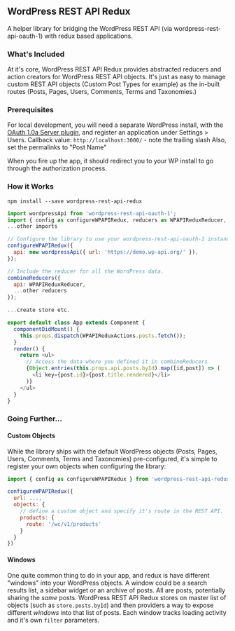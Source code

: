 ## WordPress REST API Redux

A helper library for bridging the WordPress REST API (via wordpress-rest-api-oauth-1) with redux based applications.

### What's Included

At it's core, WordPress REST API Redux provides abstracted reducers and action creators for WordPress REST API objects. It's just as easy to manage custom REST API objects (Custom Post Types for example) as the in-built routes (Posts, Pages, Users, Comments, Terms and Taxonomies.)

### Prerequisites

For local development, you will need a separate WordPress install, with the [OAuth 1.0a Server plugin](https://wordpress.org/plugins/rest-api-oauth1/), and register an application under Settings > Users.
Callback value: `http://localhost:3000/` - note the trailing slash
Also, set the permalinks to "Post Name"

When you fire up the app, it should redirect you to your WP install to go through the authorization process.

### How it Works

```
npm install --save wordpress-rest-api-redux
```

```js
import wordpressApi from 'wordpress-rest-api-oauth-1';
import { config as configureWPAPIRedux, reducers as WPAPIReduxReducer, actions as WPAPIReduxActions } from 'wordpress-rest-api-redux';
...other imports

// Configure the library to use your wordpress-rest-api-oauth-1 instance
configureWPAPIRedux({
  api: new wordpressApi({ url: 'https://demo.wp-api.org/' }),
});

// Include the reducer for all the WordPress data.
combineReducers({
  api: WPAPIReduxReducer,
  ...other reducers
});

...create store etc.

export default class App extends Component {
  componentDidMount() {
    this.props.dispatch(WPAPIReduxActions.posts.fetch());
  }
  render() {
    return <ul>
      // Access the data where you defined it in combineReducers
      {Object.entries(this.props.api.posts.byId).map([id,post]) => (
        <li key={post.id}>{post.title.rendered}</li>
      )}
    </ul>
  }
}

```

### Going Further...

#### Custom Objects

While the library ships with the default WordPress objects (Posts, Pages, Users, Comments, Terms and Taxonomies) pre-configured, it's simple to register your own objects when configuring the library:

```js
import { config as configureWPAPIRedux } from 'wordpress-rest-api-redux';

configureWPAPIRedux({
  url: ...,
  objects: {
    // define a custom object and specify it's route in the REST API.
    products: {
      route: '/wc/v1/products'
    }
  }
})
```
#### Windows

One quite common thing to do in your app, and redux is have different "windows" into your WordPress objects. A window could be a search results list, a sidebar widget or an archive of posts. All are posts, potentially sharing the _same_ posts. WordPress REST API Redux stores on master list of objects (such as `store.posts.byId`) and then providers a way to expose different _windows_ into that list of posts. Each window tracks loading activity and it's own `filter` parameters.

```js

```
